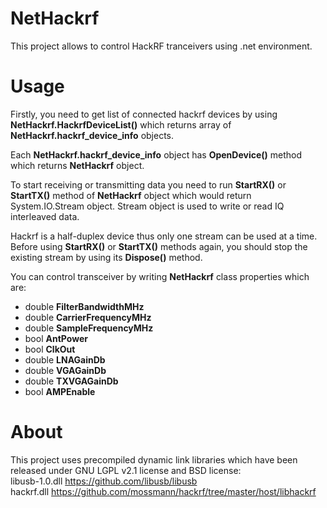 # NetHackrf
This project allows to control HackRF tranceivers using .net environment.

# Usage

Firstly, you need to get list of connected hackrf devices by using **NetHackrf.HackrfDeviceList()** which returns array of **NetHackrf.hackrf_device_info** objects.<br>

Each **NetHackrf.hackrf_device_info** object has **OpenDevice()** method which returns **NetHackrf** object.<br>

To start receiving or transmitting data you need to run **StartRX()** or **StartTX()** method of **NetHackrf** object which would return System.IO.Stream object. Stream object is used to write or read IQ interleaved data.<br>

Hackrf is a half-duplex device thus only one stream can be used at a time. Before using **StartRX()** or **StartTX()** methods again, you should stop the existing stream by using its **Dispose()** method.<br>

You can control transceiver by writing **NetHackrf** class properties which are:<br>
 * double **FilterBandwidthMHz**
 * double **CarrierFrequencyMHz**
 * double **SampleFrequencyMHz**
 * bool **AntPower**
 * bool **ClkOut**
 * double **LNAGainDb**
 * double **VGAGainDb**
 * double **TXVGAGainDb**
 * bool **AMPEnable**


# About
This project uses precompiled dynamic link libraries which have been released under GNU LGPL v2.1 license and BSD license: <br>
libusb-1.0.dll https://github.com/libusb/libusb <br>
hackrf.dll https://github.com/mossmann/hackrf/tree/master/host/libhackrf

